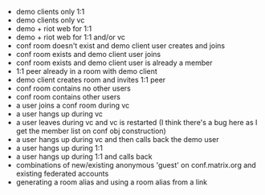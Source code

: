 * demo clients only 1:1
* demo clients only vc
* demo + riot web for 1:1
* demo + riot web for 1:1 and/or vc
* conf room doesn't exist and demo client user creates and joins
* conf room exists and demo client user joins
* conf room exists and demo client user is already a member
* 1:1 peer already in a room with demo client
* demo client creates room and invites 1:1 peer
* conf room contains no other users
* conf room contains other users
* a user joins a conf room during vc
* a user hangs up during vc
* a user leaves during vc and vc is restarted (I think there's a bug here as I get the member list on conf obj construction)
* a user hangs up during vc and then calls back the demo user
* a user hangs up during 1:1
* a user hangs up during 1:1 and calls back
* combinations of new/existing anonymous 'guest' on conf.matrix.org and existing federated accounts
* generating a room alias and using a room alias from a link
